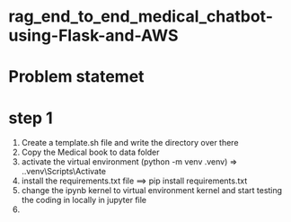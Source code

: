 # rag_end_to_end_medical_chatbot-using-Flask-and-AWS

# Problem statemet



# step 1
1. Create a template.sh file and write the directory over there
2. Copy the Medical book to data folder
3. activate the virtual environment (python -m venv .venv) => .\.venv\Scripts\Activate
4. install the requirements.txt file ==> pip install requirements.txt
5. change the ipynb kernel to virtual environment kernel and start testing the coding in locally in jupyter file
6. 